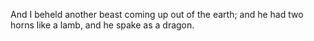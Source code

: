 And I beheld another beast coming up out of the earth; and he had two horns like a lamb, and he spake as a dragon.
